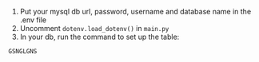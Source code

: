 1. Put your mysql db url, password, username and database name in the .env file
2. Uncomment `dotenv.load_dotenv()` in `main.py`
3. In your db, run the command to set up the table:
```
GSNGLGNS
```